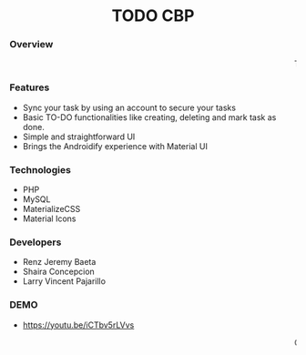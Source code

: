 <center><h1>TODO CBP</h1></center>

### Overview
<marquee>TO-DO List Application</marquee>

### Features
- Sync your task by using an account to secure your tasks
- Basic TO-DO functionalities like creating, deleting and mark task as done.
- Simple and straightforward UI
- Brings the Androidify experience with Material UI

### Technologies
- PHP
- MySQL
- MaterializeCSS
- Material Icons

### Developers
- Renz Jeremy Baeta
- Shaira Concepcion
- Larry Vincent Pajarillo

### DEMO
- <a href="https://youtu.be/iCTbv5rLVvs">https://youtu.be/iCTbv5rLVvs</a>

<marquee>Copyright &copy; 2025</marquee>
